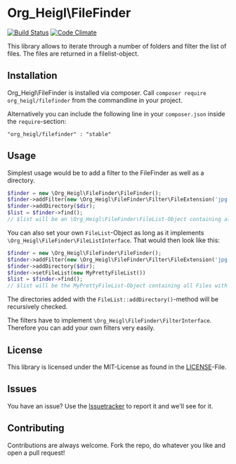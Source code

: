# Org_Heigl\FileFinder

[![Build Status](https://travis-ci.org/heiglandreas/OrgHeiglFileFilter.svg?branch=master)](https://travis-ci.org/heiglandreas/OrgHeiglFileFilter)
[![Code Climate](https://codeclimate.com/github/heiglandreas/OrgHeiglFileFilter/badges/gpa.svg)](https://codeclimate.com/github/heiglandreas/OrgHeiglFileFilter)

This library allows to iterate through a number of folders and filter the list of files. The files are returned in a filelist-object.

## Installation

Org_Heigl\FileFinder is installed via composer. Call ```composer require org_heigl/filefinder``` from the commandline in your project.

Alternatively you can include the following line in your ```composer.json``` inside the ```require```-section:

    "org_heigl/filefinder" : "stable"

## Usage

Simplest usage would be to add a filter to the FileFinder as well as a directory.

```php
$finder = new \Org_Heigl\FileFinder\FileFinder();
$finder->addFilter(new \Org_Heigl\FileFinder\Filter\FileExtension('jpg'));
$finder->addDirectory($dir);
$list = $finder->find();
// $list will be an \Org_Heigl\FileFinder\FileList-Object containing all Files with the extension 'jpg' inside ```$dir```
```

You can also set your own ```FileList```-Object as long as it implements
```\Org_Heigl\FileFinder\FileListInterface```. That would then look like this:

```php
$finder = new \Org_Heigl\FileFinder\FileFinder();
$finder->addFilter(new \Org_Heigl\FileFinder\Filter\FileExtension('jpg'));
$finder->addDirectory($dir);
$finder->setFileList(new MyPrettyFileList())
$list = $finder->find();
// $list will be the MyPrettyFileList-Object containing all Files with the extension 'jpg' inside ```$dir```
```

The directories added with the ```FileList::addDirectory()```-method will be recursively checked.

The filters have to implement ```\Org_Heigl\FileFinder\FilterInterface```. Therefore you can add your own filters very easily.

## License

This library is licensed under the MIT-License as found in the [LICENSE](LICENSE)-File.

## Issues

You have an issue? Use the [Issuetracker](https://github.com/heiglandreas/OrgHeiglFileFinder/issues) to report it and we'll see for it.

## Contributing

Contributions are always welcome. Fork the repo, do whatever you like and open a pull request!

